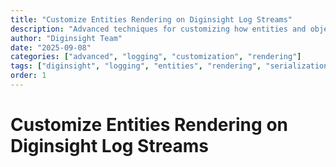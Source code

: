 ```yaml
---
title: "Customize Entities Rendering on Diginsight Log Streams"
description: "Advanced techniques for customizing how entities and objects are rendered and displayed in Diginsight logging streams, including custom serialization, formatters, and presentation options."
author: "Diginsight Team"
date: "2025-09-08"
categories: ["advanced", "logging", "customization", "rendering"]
tags: ["diginsight", "logging", "entities", "rendering", "serialization", "formatters", "streams"]
order: 1
---
```


# Customize Entities Rendering on Diginsight Log Streams
